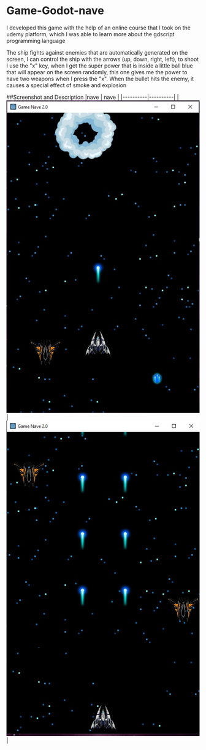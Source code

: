 # Game-Godot-nave
I developed this game with the help of an online course that I took on the udemy platform, which I was able to learn more about the gdscript programming language

The ship fights against enemies that are automatically generated on the screen, I can control the ship with the arrows (up, down, right, left), to shoot I use the "x" key, when I get the super power that is inside a little ball blue that will appear on the screen randomly, this one gives me the power to have two weapons when I press the "x".
When the bullet hits the enemy, it causes a special effect of smoke and explosion

##Screenshot and Description
|nave | nave |
|----------|----------|
| ![App Screenshot](gamenave20d.jpg) | ![App Screenshot](gamenave20jpg.jpg) |
